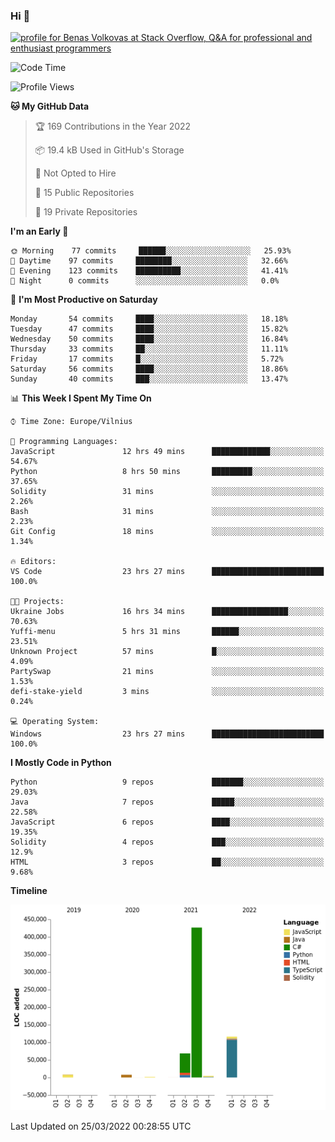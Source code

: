 ### Hi 👋
<a href="https://stackoverflow.com/users/14954249/benas-volkovas"><img src="https://stackoverflow.com/users/flair/14954249.png?theme=dark" width="208" height="58" alt="profile for Benas Volkovas at Stack Overflow, Q&amp;A for professional and enthusiast programmers" title="profile for Benas Volkovas at Stack Overflow, Q&amp;A for professional and enthusiast programmers"></a>

<!--START_SECTION:waka-->
![Code Time](http://img.shields.io/badge/Code%20Time-616%20hrs%2051%20mins-blue)

![Profile Views](http://img.shields.io/badge/Profile%20Views-0-blue)

**🐱 My GitHub Data** 

> 🏆 169 Contributions in the Year 2022
 > 
> 📦 19.4 kB Used in GitHub's Storage 
 > 
> 🚫 Not Opted to Hire
 > 
> 📜 15 Public Repositories 
 > 
> 🔑 19 Private Repositories  
 > 
**I'm an Early 🐤** 

```text
🌞 Morning    77 commits     ██████░░░░░░░░░░░░░░░░░░░   25.93% 
🌆 Daytime    97 commits     ████████░░░░░░░░░░░░░░░░░   32.66% 
🌃 Evening    123 commits    ██████████░░░░░░░░░░░░░░░   41.41% 
🌙 Night      0 commits      ░░░░░░░░░░░░░░░░░░░░░░░░░   0.0%

```
📅 **I'm Most Productive on Saturday** 

```text
Monday       54 commits     ████░░░░░░░░░░░░░░░░░░░░░   18.18% 
Tuesday      47 commits     ████░░░░░░░░░░░░░░░░░░░░░   15.82% 
Wednesday    50 commits     ████░░░░░░░░░░░░░░░░░░░░░   16.84% 
Thursday     33 commits     ██░░░░░░░░░░░░░░░░░░░░░░░   11.11% 
Friday       17 commits     █░░░░░░░░░░░░░░░░░░░░░░░░   5.72% 
Saturday     56 commits     ████░░░░░░░░░░░░░░░░░░░░░   18.86% 
Sunday       40 commits     ███░░░░░░░░░░░░░░░░░░░░░░   13.47%

```


📊 **This Week I Spent My Time On** 

```text
⌚︎ Time Zone: Europe/Vilnius

💬 Programming Languages: 
JavaScript               12 hrs 49 mins      █████████████░░░░░░░░░░░░   54.67% 
Python                   8 hrs 50 mins       █████████░░░░░░░░░░░░░░░░   37.65% 
Solidity                 31 mins             ░░░░░░░░░░░░░░░░░░░░░░░░░   2.26% 
Bash                     31 mins             ░░░░░░░░░░░░░░░░░░░░░░░░░   2.23% 
Git Config               18 mins             ░░░░░░░░░░░░░░░░░░░░░░░░░   1.34%

🔥 Editors: 
VS Code                  23 hrs 27 mins      █████████████████████████   100.0%

🐱‍💻 Projects: 
Ukraine Jobs             16 hrs 34 mins      █████████████████░░░░░░░░   70.63% 
Yuffi-menu               5 hrs 31 mins       ██████░░░░░░░░░░░░░░░░░░░   23.51% 
Unknown Project          57 mins             █░░░░░░░░░░░░░░░░░░░░░░░░   4.09% 
PartySwap                21 mins             ░░░░░░░░░░░░░░░░░░░░░░░░░   1.53% 
defi-stake-yield         3 mins              ░░░░░░░░░░░░░░░░░░░░░░░░░   0.24%

💻 Operating System: 
Windows                  23 hrs 27 mins      █████████████████████████   100.0%

```

**I Mostly Code in Python** 

```text
Python                   9 repos             ███████░░░░░░░░░░░░░░░░░░   29.03% 
Java                     7 repos             █████░░░░░░░░░░░░░░░░░░░░   22.58% 
JavaScript               6 repos             ████░░░░░░░░░░░░░░░░░░░░░   19.35% 
Solidity                 4 repos             ███░░░░░░░░░░░░░░░░░░░░░░   12.9% 
HTML                     3 repos             ██░░░░░░░░░░░░░░░░░░░░░░░   9.68%

```


**Timeline**

![Chart not found](https://raw.githubusercontent.com/BenasVolkovas/BenasVolkovas/main/charts/bar_graph.png) 


 Last Updated on 25/03/2022 00:28:55 UTC
<!--END_SECTION:waka-->
